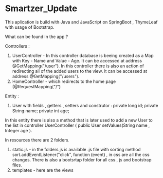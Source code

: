 # Smartzer_Update
This aplication is build with Java and JavaScript on SpringBoot , ThymeLeaf with usage of Bootstrap.


What can be found in the app ? 

Controllers : 
1) UserController - In this controller database is beeing created as a Map with Key - Name and Value - Age. It can be accessed at address   @GetMapping("/user"). In this controller there is also an action of redirecting all of the added users to the view. It can be accessed at address  @GetMapping("/users").
2) HomeController - which redirects to the home page (@RequestMapping("/")

Entity : 
1) User with fields , getters , setters and construtor : 
    private long id;
    private String name;
    private int age;

In this entity there is also a method that is later used to add a new User to the list in controller UserController ( public User setValues(String name , Integer age ).

In resources there are 2 folders. 

1) static.js - in the folders js is available .js file with sorting method  sort.addEventListener("click", function (event) , in css are all the css changes. There is also a bootsrtap folder for all css , js and bootstrap files. 
2) templates - here are the views 

